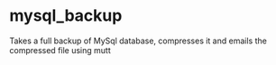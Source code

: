 # mysql_backup
Takes a full backup of MySql database, compresses it and emails the compressed file using mutt
